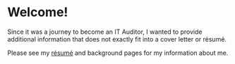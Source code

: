 # Welcome!
Since it was a journey to become an IT Auditor, I wanted to provide additional information that does not exactly fit into a cover letter or résumé.

Please see my [résumé](https://mctorresz.github.io/resume.md) and background pages for my information about me.
